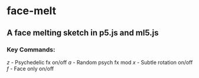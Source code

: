 # face-melt

## A face melting sketch in p5.js and ml5.js

### Key Commands:

*z* - Psychedelic fx on/off
*a* - Random psych fx mod
*x* - Subtle rotation on/off
*f* - Face only on/off
